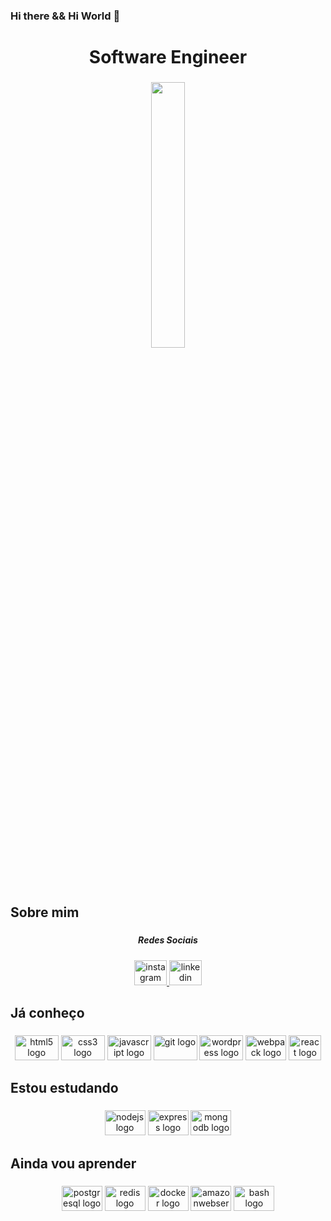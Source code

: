 <h3 align="left">Hi there && Hi World  👋</h3>

###

<h1 align="center">Software Engineer</h1>

###

<p align="left"></p>

###

<div align="center">
  
  <img src="https://github-readme-streak-stats.herokuapp.com?user=plperera&theme=slateorange&hide_border=true" width="33%">
</div>

###

<!-- <img href="https://raw.githubusercontent.com/plperera/plperera/blob/output/snake.svg" alt="Snake animation" /> -->
<!-- ![plperera snake gif](https://github.com/plperera/plperera/blob/output/github-contribution-grid-snake.svg) -->

###

<h2 align="left">Sobre mim</h2>

###

<h5 align="center">Redes Sociais</h5>

###

<div align="center">
  <a href="https://www.instagram.com/plperera/" target="_blank">
    <img src="https://raw.githubusercontent.com/maurodesouza/profile-readme-generator/master/src/assets/icons/social/instagram/default.svg" width="52" height="40" alt="instagram logo"  />
  </a>
  <a href="https://www.linkedin.com/in/pedro-pereira-0b6a0b211/" target="_blank">
    <img src="https://raw.githubusercontent.com/maurodesouza/profile-readme-generator/master/src/assets/icons/social/linkedin/default.svg" width="52" height="40" alt="linkedin logo"  />
  </a>
</div>

###

<h2 align="left">Já conheço</h2>

###

<div align="center">
  <img src="https://cdn.jsdelivr.net/gh/devicons/devicon/icons/html5/html5-original.svg" height="40" width="70" alt="html5 logo"  />
  <img src="https://cdn.jsdelivr.net/gh/devicons/devicon/icons/css3/css3-original.svg" height="40" width="70" alt="css3 logo"  />
  <img src="https://cdn.jsdelivr.net/gh/devicons/devicon/icons/javascript/javascript-original.svg" height="40" width="70" alt="javascript logo"  />
  <img src="https://cdn.jsdelivr.net/gh/devicons/devicon/icons/git/git-original.svg" height="40" width="70" alt="git logo"  />
  <img src="https://cdn.jsdelivr.net/gh/devicons/devicon/icons/wordpress/wordpress-original.svg" height="40" width="70" alt="wordpress logo"  />
  <img src="https://cdn.jsdelivr.net/gh/devicons/devicon/icons/webpack/webpack-original.svg" height="40" width="65" alt="webpack logo"  />
  <img src="https://cdn.jsdelivr.net/gh/devicons/devicon/icons/react/react-original.svg" height="40" width="52" alt="react logo"  />
</div>

###

<h2 align="left">Estou estudando</h2>

###

<div align="center">

  <img src="https://cdn.jsdelivr.net/gh/devicons/devicon/icons/nodejs/nodejs-original.svg" height="40" width="65" alt="nodejs logo"  />
  <img src="https://cdn.jsdelivr.net/gh/devicons/devicon/icons/express/express-original.svg" height="40" width="65" alt="express logo"  />
  <img src="https://cdn.jsdelivr.net/gh/devicons/devicon/icons/mongodb/mongodb-original.svg" height="40" width="65" alt="mongodb logo"  />
  
</div>

###

<h2 align="left">Ainda vou aprender</h2>

###

<div align="center">

  <img src="https://cdn.jsdelivr.net/gh/devicons/devicon/icons/postgresql/postgresql-original.svg" height="40" width="65" alt="postgresql logo"  /> 
  <img src="https://cdn.jsdelivr.net/gh/devicons/devicon/icons/redis/redis-original.svg" height="40" width="65" alt="redis logo"  />
  <img src="https://cdn.jsdelivr.net/gh/devicons/devicon/icons/docker/docker-original.svg" height="40" width="65" alt="docker logo"  />
  <img src="https://cdn.jsdelivr.net/gh/devicons/devicon/icons/amazonwebservices/amazonwebservices-original.svg" height="40" width="65" alt="amazonwebservices logo"  />
  <img src="https://cdn.jsdelivr.net/gh/devicons/devicon/icons/bash/bash-original.svg" height="40" width="65" alt="bash logo"  />
</div>


